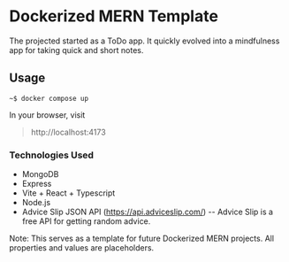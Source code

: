 # Dockerized MERN Template

The projected started as a ToDo app. It quickly evolved into a mindfulness app for taking quick and short notes.

## Usage

```console
~$ docker compose up
```

In your browser, visit

> http://localhost:4173

### Technologies Used

- MongoDB
- Express
- Vite + React + Typescript
- Node.js
- Advice Slip JSON API (https://api.adviceslip.com/)
  -- Advice Slip is a free API for getting random advice.

Note: This serves as a template for future Dockerized MERN projects. All properties and values are placeholders.
